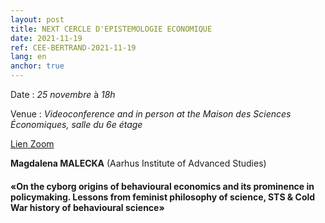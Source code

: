 ```yaml
---
layout: post
title: NEXT CERCLE D'EPISTEMOLOGIE ECONOMIQUE
date: 2021-11-19
ref: CEE-BERTRAND-2021-11-19
lang: en
anchor: true
---
```


<i class="fas fa-table"></i> Date : _25 novembre_ à _18h_

<i class="fas fa-map-marked"></i> Venue : _Videoconference and in person at the Maison des Sciences Économiques, salle du 6e étage_

<i class="fas fa-video"></i> [Lien Zoom]( https://zoom.univ-paris1.fr/j/96444769746?pwd=Y05YU21KZWtYb1ZBMUhjWFBoeWhQZz09)

**Magdalena MALECKA** (Aarhus Institute of Advanced Studies)

####  «On the cyborg origins of behavioural economics and its prominence in policymaking. Lessons from feminist philosophy of science, STS & Cold War history of behavioural science»

